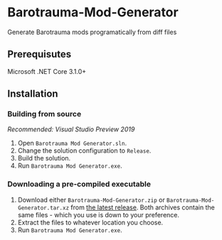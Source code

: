 # Barotrauma-Mod-Generator
Generate Barotrauma mods programatically from diff files
## Prerequisutes
Microsoft .NET Core 3.1.0+
## Installation
### Building from source
*Recommended: Visual Studio Preview 2019*
1. Open `Barotrauma Mod Generator.sln`.
2. Change the solution configuration to `Release`.
3. Build the solution.
4. Run `Barotrauma Mod Generator.exe`.
### Downloading a pre-compiled executable
1. Download either `Barotrauma-Mod-Generator.zip` or `Barotrauma-Mod-Generator.tar.xz` from [the latest release](https://github.com/Jlobblet/Barotrauma-Mod-Generator/releases/latest). Both archives contain the same files - which you use is down to your preference.
2. Extract the files to whatever location you choose.
3. Run `Barotrauma Mod Generator.exe`.
